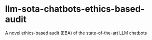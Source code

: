 # llm-sota-chatbots-ethics-based-audit
A novel ethics-based audit (EBA) of the state-of-the-art LLM chatbots
